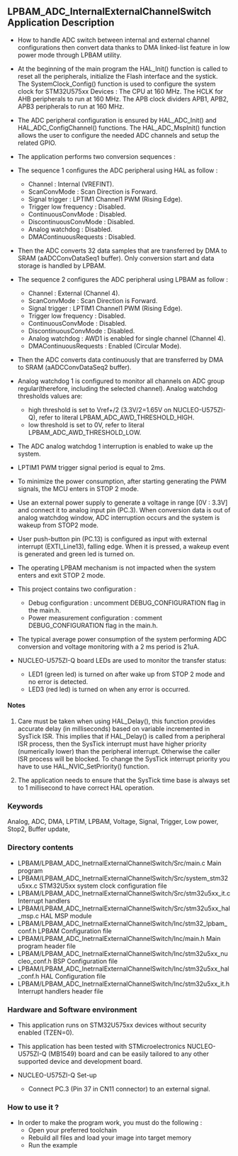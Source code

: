 ## <b>LPBAM_ADC_InternalExternalChannelSwitch Application Description</b>
-   How to handle ADC switch between internal and external channel configurations then convert data thanks to DMA
linked-list feature in low power mode through LPBAM utility.

-   At the beginning of the main program the HAL_Init() function is called to reset
all the peripherals, initialize the Flash interface and the systick.
The SystemClock_Config() function is used to configure the system clock for STM32U575xx Devices :
The CPU at 160 MHz.
The HCLK for AHB peripherals to run at 160 MHz.
The APB clock dividers APB1, APB2, APB3 peripherals to run at 160 MHz.

-   The ADC peripheral configuration is ensured by HAL_ADC_Init() and HAL_ADC_ConfigChannel() functions.
    The HAL_ADC_MspInit() function allows the user to configure the needed ADC channels and setup the related GPIO.

-   The application performs two conversion sequences :

-   The sequence 1 configures the ADC peripheral using HAL as follow :
    -   Channel               : Internal (VREFINT).
    -   ScanConvMode          : Scan Direction is Forward.
    -   Signal trigger        : LPTIM1 Channel1 PWM (Rising Edge).
    -   Trigger low frequency : Disabled.
    -   ContinuousConvMode    : Disabled.
    -   DiscontinuousConvMode : Disabled.
    -   Analog watchdog       : Disabled.
    -   DMAContinuousRequests : Disabled.

-   Then the ADC converts 32 data samples that are transferred by DMA to SRAM (aADCConvDataSeq1 buffer).
    Only conversion start and data storage is handled by LPBAM.

-   The sequence 2 configures the ADC peripheral using LPBAM as follow :
    -   Channel               : External (Channel 4).
    -   ScanConvMode          : Scan Direction is Forward.
    -   Signal trigger        : LPTIM1 Channel1 PWM (Rising Edge).
    -   Trigger low frequency : Disabled.
    -   ContinuousConvMode    : Disabled.
    -   DiscontinuousConvMode : Disabled.
    -   Analog watchdog       : AWD1 is enabled for single channel (Channel 4).
    -   DMAContinuousRequests : Enabled (Circular Mode).

-   Then the ADC converts data continuously that are transferred by DMA to SRAM (aADCConvDataSeq2 buffer).

- Analog watchdog 1 is configured to monitor all channels on ADC group regular(therefore, including the selected channel).
Analog watchdog thresholds values are:
   - high threshold is set to Vref+/2 (3.3V/2=1.65V on NUCLEO-U575ZI-Q), refer to literal LPBAM_ADC_AWD_THRESHOLD_HIGH.
   - low threshold is set to 0V, refer to literal LPBAM_ADC_AWD_THRESHOLD_LOW.

-   The ADC analog watchdog 1 interruption is enabled to wake up the system.

-   LPTIM1 PWM trigger signal period is equal to 2ms.

-   To minimize the power consumption, after starting generating the PWM signals, the MCU enters in STOP 2 mode.

-   Use an external power supply to generate a voltage in range [0V : 3.3V] and connect it to analog input pin (PC.3).
When conversion data is out of analog watchdog window, ADC interruption occurs and the system is wakeup from STOP2 mode.

-   User push-button pin (PC.13) is configured as input with external interrupt (EXTI_Line13), falling edge. When it
is pressed, a wakeup event is generated and green led is turned on.

-   The operating LPBAM mechanism is not impacted when the system enters and exit STOP 2 mode.

-   This project contains two configuration :
    -   Debug configuration : uncomment DEBUG_CONFIGURATION flag in the main.h.
    -   Power measurement configuration : comment DEBUG_CONFIGURATION flag in the main.h.

-   The typical average power consumption of the system performing ADC conversion and voltage monitoring with a 2 ms
period is 21uA.

-   NUCLEO-U575ZI-Q board LEDs are used to monitor the transfer status:
    -   LED1 (green led) is turned on after wake up from STOP 2 mode and no error is detected.
    -   LED3 (red led) is turned on when any error is occurred.

#### <b>Notes</b>
 1. Care must be taken when using HAL_Delay(), this function provides accurate delay (in milliseconds)
      based on variable incremented in SysTick ISR. This implies that if HAL_Delay() is called from
      a peripheral ISR process, then the SysTick interrupt must have higher priority (numerically lower)
      than the peripheral interrupt. Otherwise the caller ISR process will be blocked.
      To change the SysTick interrupt priority you have to use HAL_NVIC_SetPriority() function.

 2. The application needs to ensure that the SysTick time base is always set to 1 millisecond
      to have correct HAL operation.

### <b>Keywords</b>

Analog, ADC, DMA, LPTIM, LPBAM, Voltage, Signal, Trigger, Low power, Stop2, Buffer update,

### <b>Directory contents</b>

-   LPBAM/LPBAM_ADC_InetrnalExternalChannelSwitch/Src/main.c                  Main program
-   LPBAM/LPBAM_ADC_InetrnalExternalChannelSwitch/Src/system_stm32u5xx.c      STM32U5xx system clock configuration file
-   LPBAM/LPBAM_ADC_InetrnalExternalChannelSwitch/Src/stm32u5xx_it.c          Interrupt handlers
-   LPBAM/LPBAM_ADC_InetrnalExternalChannelSwitch/Src/stm32u5xx_hal_msp.c     HAL MSP module
-   LPBAM/LPBAM_ADC_InetrnalExternalChannelSwitch/Inc/stm32_lpbam_conf.h      LPBAM Configuration file
-   LPBAM/LPBAM_ADC_InetrnalExternalChannelSwitch/Inc/main.h                  Main program header file
-   LPBAM/LPBAM_ADC_InetrnalExternalChannelSwitch/Inc/stm32u5xx_nucleo_conf.h BSP Configuration file
-   LPBAM/LPBAM_ADC_InetrnalExternalChannelSwitch/Inc/stm32u5xx_hal_conf.h    HAL Configuration file
-   LPBAM/LPBAM_ADC_InetrnalExternalChannelSwitch/Inc/stm32u5xx_it.h          Interrupt handlers header file

### <b>Hardware and Software environment</b>

-   This application runs on STM32U575xx devices without security enabled (TZEN=0).

-   This application has been tested with STMicroelectronics NUCLEO-U575ZI-Q (MB1549)
    board and can be easily tailored to any other supported device
    and development board.

-   NUCLEO-U575ZI-Q Set-up
    -   Connect PC.3 (Pin 37 in CN11 connector) to an external signal.

### <b>How to use it ?</b>

-   In order to make the program work, you must do the following :
    -   Open your preferred toolchain
    -   Rebuild all files and load your image into target memory
    -   Run the example

